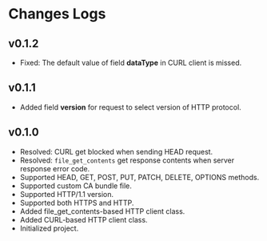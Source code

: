 # Changes Logs

## v0.1.2

- Fixed: The default value of field **dataType** in CURL client is missed. 

## v0.1.1

- Added field **version** for request to select version of HTTP protocol.

## v0.1.0

- Resolved: CURL get blocked when sending HEAD request.
- Resolved: `file_get_contents` get response contents when server response error code.
- Supported HEAD, GET, POST, PUT, PATCH, DELETE, OPTIONS methods.
- Supported custom CA bundle file.
- Supported HTTP/1.1 version.
- Supported both HTTPS and HTTP.
- Added file\_get\_contents-based HTTP client class.
- Added CURL-based HTTP client class.
- Initialized project.
